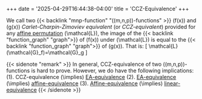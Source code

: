 +++
date = '2025-04-29T16:44:38-04:00'
title = 'CCZ-Equivalence'
+++

We call two {{< backlink "mnp-function" "\((m,n,p)\)-functions" >}}
\(f(x)\) and \(g(x)\) _Carlet-Charpin-Zimoviev equivalent_ (or
_CCZ-equivalent_) provided for any [affine permutation]()
\(\mathcal{L}\), the image of the
{{< backlink "function_graph" "graph">}} of \(f(x)\) under
\(\mathcal{L}\) is equal to the {{< backlink "function_graph" "graph">}}
of \(g(x)\). That is:
\[
\mathcal{L}(\mathcal{G}_f)=\mathcal{G}_g
\]

{{< sidenote "remark" >}}
In general, CCZ-equivalence of two \((m,n,p)\)-functions is hard to
prove. However, we do have the following implications:
(1). CCZ-equivalence \(\implies\) [EA-equivalence]()
(2). [EA-equivalence]() \(\implies\) [affine-equivalence]()
(3). [Affine-equivalence]() \(\implies\) [linear-equivalence]()
{{< /sidenote >}}
